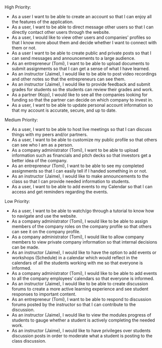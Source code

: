 
High Priority:
<ul>
<li>As a user I want to be able to create an account so that I can enjoy all the features of the application.</li>
<li>As a user, I want to be able to direct message other users so that I can directly contact other users through the website.</li>
<li>As a user, I would like to view other users and companies' profiles so that I know more about them and decide whether I want to connect with them or not.</li>
<li>As a user I want to be able to create public and private posts so that I can send messages and announcements to a large audience.</li>
<li>As an entrepreneur (Tomi), I want to be able to upload documents to submit assignments so that I can get a sense of what I have learned.</li>
<li>As an instructor (Jaime), I would like to be able to post video recordings and other notes so that the entrepreneurs can see them.</li>
<li>As an instructor (Jaime),‌ ‌I‌ ‌would‌ ‌like‌ ‌to‌ ‌provide‌ ‌feedback‌ ‌and‌ ‌submit‌ ‌grades‌ ‌for‌ ‌students‌ ‌so‌ ‌the‌ ‌students‌ ‌can‌ ‌review‌ ‌their‌ ‌grades‌ ‌and‌ ‌work‌.</li>
<li>As a partner (Kojo), I would like to see all the companies looking for funding so that the partner can decide on which company to invest in.</li>
<li>As a user, I want to be able to update personal account information so that my account is accurate, secure, and up to date.</li>
  </ul>

Medium Priority:
<ul>
<li>As a user, I want to be able to host live meetings so that I can discuss things with my peers and/or partners.</li>
<li>As a user, I want to be able to customize my public profile so that others can see who I am as a person.</li>
<li>As a company administrator (Tomi), I want to be able to upload information such as financials and pitch decks so that investors get a better idea of the company.</li>
<li>As an entrepreneur (Tomi), I want to be able to see my completed assignments so that I can easily tell if I handed something in or not.</li>
<li>As an instructor (Jaime),‌ ‌I‌ ‌would‌ ‌like‌ ‌to‌ ‌make‌ ‌announcements‌ ‌to‌ ‌the‌ ‌class‌ ‌so‌ ‌that‌ ‌I‌ ‌can‌ ‌provide‌ ‌needed‌ ‌information‌ ‌to‌ ‌students‌.</li>
<li>As a user, I want to be able to add events to my Calendar so that I can access and get reminders regarding the events.</li>
  </ul>

Low Priority:
<ul>
<li>As a user, I want to be able to watch/go through a tutorial to know how to navigate and use the website.</li>
<li>As a company administrator (Tomi), I would like to be able to assign members of the company roles on the company profile so that others can see it on the company profile.</li>
<li>As a company administrator (Tomi), I would like to allow company members to view private company information so that internal decisions can be made.</li>
<li>As an instructor (Jaime), I would like to have the option to add events or workshops (Schedule) in a calendar which would reflect in the calendars of all the students working with me so that everyone is informed.</li>
<li>As a company administrator (Tomi), I would like to be able to add events to all the company employees’ calendars so that everyone is informed.</li>
<li>As an instructor (Jaime), I would like to be able to create discussion forums to create a more active learning experience and see student responses to important content.</li>
<li>As an entrepreneur (Tomi), I want to be able to respond to discussion forums posted by the instructor so that I can contribute to the discussion.</li>
<li>As an instructor (Jaime),‌ ‌I‌ ‌would‌ ‌like‌ ‌to‌ ‌view‌ ‌the‌ ‌modules progress‌ ‌of‌ ‌students‌ ‌to‌ ‌gauge‌ ‌whether‌ ‌a‌ ‌student‌ ‌is‌ ‌actively‌ ‌completing‌ ‌the‌ ‌needed‌ ‌work‌.</li>
<li>As an instructor (Jaime),‌ ‌I‌ ‌would‌ ‌like‌ ‌to‌ ‌have‌ ‌privileges‌ ‌over‌ ‌students‌ discussion posts ‌in‌ ‌order‌ ‌to‌ ‌moderate‌ ‌what‌ ‌a‌ ‌student‌ ‌is‌ ‌posting‌ ‌to‌ ‌the‌ ‌class‌ ‌discussion.</li>
  </ul>
